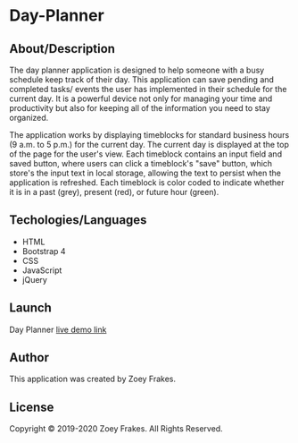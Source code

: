 # Day-Planner

## About/Description
 The day planner application is designed to help someone with a busy schedule keep track of their day. This application can save pending and completed tasks/ events the user has implemented in their schedule for the current day. It is a powerful device not only for managing your time and productivity but also for keeping all of the information you need to stay organized.
 
The application works by displaying timeblocks for standard business hours (9 a.m. to 5 p.m.) for the current day. The current day is displayed at the top of the page for the user's view. Each timeblock contains an input field and saved button, where users can click a timeblock's "save" button, which store's the input text in local storage, allowing the text to persist when the application is refreshed. Each timeblock is color coded to indicate whether it is in a past (grey), present (red), or future hour (green).

## Techologies/Languages
* HTML
* Bootstrap 4
* CSS
* JavaScript
* jQuery

## Launch
Day Planner [live demo link](https://zfrakes.github.io/Day-Planner/)

## Author 
This application was created by Zoey Frakes. 

## License 
Copyright © 2019-2020 Zoey Frakes. All Rights Reserved.
